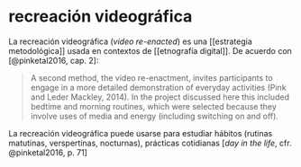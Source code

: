 # recreación videográfica
La recreación videográfica (*video re-enacted*) es una [[estrategia metodológica]] usada en contextos de [[etnografía digital]]. De acuerdo con [@pinketal2016, cap. 2]:

>A second method, the video re-enactment, invites participants to engage in a more detailed demonstration of everyday activities (Pink and Leder Mackley, 2014). In the project discussed here this included bedtime and morning routines, which were selected because they involve uses of media and energy (including switching on and off).

La recreación videográfica puede usarse para estudiar hábitos (rutinas matutinas, verspertinas, nocturnas), prácticas cotidianas [*day in the life*, cfr. @pinketal2016, p. 71]